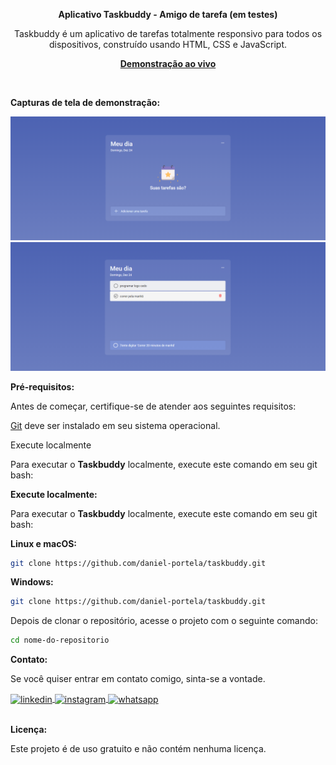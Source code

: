 <div align="center">

<b>Aplicativo Taskbuddy - Amigo de tarefa (em testes)</b>

<p>Taskbuddy é um aplicativo de tarefas totalmente responsivo para todos os dispositivos, construído usando HTML, CSS e JavaScript.</p>

<a href="https://apptaskbuddy.netlify.app/"><strong>Demonstração ao vivo</strong></a>
</div><br>


<b>Capturas de tela de demonstração:</b>

![Demonstração da área de trabalho do Taskbuddy](./readme-images/desktop.png "Demonstração de área de trabalho")
![Demonstração da área de trabalho do Taskbuddy](./readme-images/desktop-2.png "Demonstração de área de trabalho")

<b>Pré-requisitos:</b>

<p>Antes de começar, certifique-se de atender aos seguintes requisitos:</p>

[Git](https://git-scm.com/downloads "Download Git") deve ser instalado em seu sistema operacional.

Execute localmente

Para executar o <b>Taskbuddy</b> localmente, execute este comando em seu git bash:

<b>Execute localmente:</b>

<p>Para executar o <b>Taskbuddy</b> localmente, execute este comando em seu git bash:</p>

<b>Linux e macOS:</b>

```bash
git clone https://github.com/daniel-portela/taskbuddy.git
```

<b>Windows:</b>

```bash
git clone https://github.com/daniel-portela/taskbuddy.git
```
Depois de clonar o repositório, acesse o projeto com o seguinte comando:

```bash
cd nome-do-repositorio
```

<b>Contato:</b>

<p>Se você quiser entrar em contato comigo, sinta-se a vontade.</p> 

<a href="https://linkedin.com/in/danielengineer" target="_blank">
  <img align="center" src="https://img.shields.io/badge/ - LinkedIn-05122A?style=flat&logo=linkedin" alt="linkedin"/>
</a>
 <a href="https://instagram.com/daniel.engineer" target="_blank">
 <img align="center" src="https://img.shields.io/badge/ - Instagram-05122A?style=flat&logo=instagram" alt="instagram"/>
</a>
 <a href="https://wa.me/77999109489" target="_blank">
 <img align="center" src="https://img.shields.io/badge/-Whatsapp-05122A?style=flat&logo=whatsapp" alt="whatsapp"/>
</a>

<br><b>Licença:</b>

<p>Este projeto é de uso gratuito e não contém nenhuma licença.</p>

